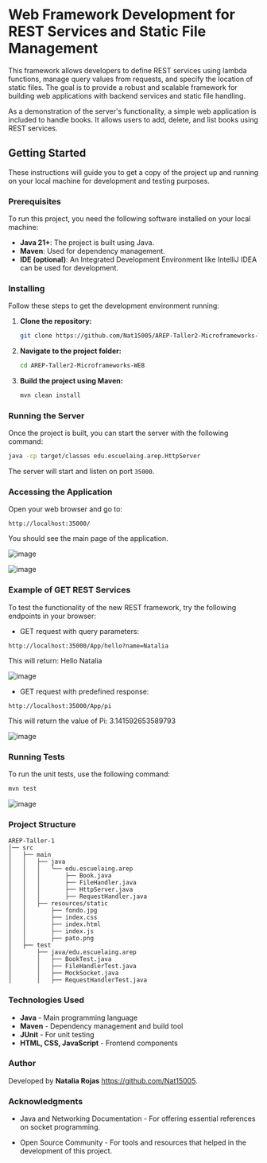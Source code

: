 # Web Framework Development for REST Services and Static File Management

This framework allows developers to define REST services using lambda functions, manage query values from requests, and specify the location of static files. The goal is to provide a robust and scalable framework for building web applications with backend services and static file handling.

As a demonstration of the server's functionality, a simple web application is included to handle books. It allows users to add, delete, and list books using REST services.

## Getting Started

These instructions will guide you to get a copy of the project up and running on your local machine for development and testing purposes.

### Prerequisites

To run this project, you need the following software installed on your local machine:

- **Java 21+**: The project is built using Java. 
- **Maven**: Used for dependency management.
- **IDE (optional)**: An Integrated Development Environment like IntelliJ IDEA can be used for development.

### Installing

Follow these steps to get the development environment running:

1. **Clone the repository:**
   ```bash
   git clone https://github.com/Nat15005/AREP-Taller2-Microframeworks-WEB.git
   ```
2. **Navigate to the project folder:**
   ```bash
   cd AREP-Taller2-Microframeworks-WEB
   ```
3. **Build the project using Maven:**
   ```bash
   mvn clean install
   ```

### Running the Server

Once the project is built, you can start the server with the following command:

```bash
java -cp target/classes edu.escuelaing.arep.HttpServer
```

The server will start and listen on port `35000`.

### Accessing the Application

Open your web browser and go to:

```
http://localhost:35000/
```

You should see the main page of the application.

![image](https://github.com/user-attachments/assets/ee733dbf-a387-4ed7-b243-9d8bdeaf2666)

![image](https://github.com/user-attachments/assets/f2382c33-b777-4073-8d8f-9a355a512263)

### Example of GET REST Services
To test the functionality of the new REST framework, try the following endpoints in your browser:

- GET request with query parameters:
  
```  
http://localhost:35000/App/hello?name=Natalia
```

This will return: Hello Natalia

![image](https://github.com/user-attachments/assets/1c2664e9-ae19-40e6-baf2-c772b0077842)


- GET request with predefined response:
  
```  
http://localhost:35000/App/pi
```
This will return the value of Pi: 3.141592653589793

![image](https://github.com/user-attachments/assets/84b2226c-674c-4105-968f-376323dffbe9)


### Running Tests

To run the unit tests, use the following command:



```bash
mvn test
```
![image](https://github.com/user-attachments/assets/c2143d97-8e98-4700-8a12-555f806fd48c)

### Project Structure

```
AREP-Taller-1
│── src
│   ├── main
│   │   ├── java
│   │   │   └── edu.escuelaing.arep
│   │   │       ├── Book.java
│   │   │       ├── FileHandler.java
│   │   │       ├── HttpServer.java
│   │   │       ├── RequestHandler.java
│   │   ├── resources/static
│   │       ├── fondo.jpg
│   │       ├── index.css
│   │       ├── index.html
│   │       ├── index.js
│   │       ├── pato.png
│   ├── test
│       ├── java/edu.escuelaing.arep
│       │   ├── BookTest.java
│       │   ├── FileHandlerTest.java
│       │   ├── MockSocket.java
│       │   ├── RequestHandlerTest.java
```

### Technologies Used

- **Java** - Main programming language
- **Maven** - Dependency management and build tool
- **JUnit** - For unit testing
- **HTML, CSS, JavaScript** - Frontend components

### Author

Developed by **Natalia Rojas** https://github.com/Nat15005.

### Acknowledgments

- Java and Networking Documentation - For offering essential references on socket programming.

- Open Source Community - For tools and resources that helped in the development of this project.


